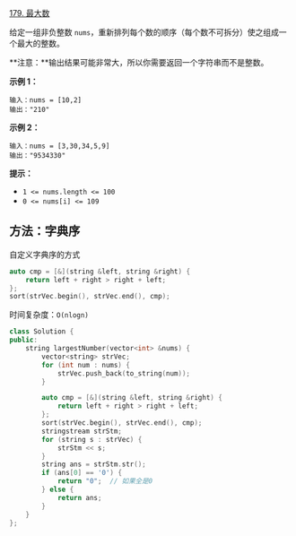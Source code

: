 [179. 最大数](https://leetcode-cn.com/problems/largest-number/)

给定一组非负整数 `nums`，重新排列每个数的顺序（每个数不可拆分）使之组成一个最大的整数。

**注意：**输出结果可能非常大，所以你需要返回一个字符串而不是整数。

**示例 1：**

```
输入：nums = [10,2]
输出："210"
```

**示例 2：**

```
输入：nums = [3,30,34,5,9]
输出："9534330"
```

**提示：**

- `1 <= nums.length <= 100`
- `0 <= nums[i] <= 109`

## 方法：字典序

自定义字典序的方式

```cpp
auto cmp = [&](string &left, string &right) {
    return left + right > right + left;
};
sort(strVec.begin(), strVec.end(), cmp);
```

时间复杂度：`O(nlogn)`

```cpp
class Solution {
public:
    string largestNumber(vector<int> &nums) {
        vector<string> strVec;
        for (int num : nums) {
            strVec.push_back(to_string(num));
        }

        auto cmp = [&](string &left, string &right) {
            return left + right > right + left;
        };
        sort(strVec.begin(), strVec.end(), cmp);
        stringstream strStm;
        for (string s : strVec) {
            strStm << s;
        }
        string ans = strStm.str();
        if (ans[0] == '0') {
            return "0";  // 如果全是0
        } else {
            return ans;
        }
    }
};
```